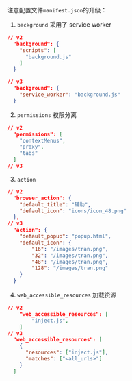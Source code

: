 注意配置文件`manifest.json`的升级：

1. `background` 采用了 service worker

```json
// v2
  "background": {
    "scripts": [
      "background.js"
    ]
  }

// v3
  "background": {
    "service_worker": "background.js"
  }
```

2. `permissions` 权限分离

```json
// v2
  "permissions": [
    "contextMenus",
    "proxy",
    "tabs"
  ]
// v3

```

3. `action`

```json
// v2
  "browser_action": {
    "default_title": "辅助",
    "default_icon": "icons/icon_48.png"
  },
// v3
  "action": {
    "default_popup": "popup.html",
    "default_icon": {
        "16": "/images/tran.png",
        "32": "/images/tran.png",
        "48": "/images/tran.png",
        "128": "/images/tran.png"
    }
  }
```

4. `web_accessible_resources` 加载资源

```json
// v2
    "web_accessible_resources": [
        "inject.js",
    ]
// v3
  "web_accessible_resources": [
    {
      "resources": ["inject.js"],
      "matches": ["<all_urls>"]
    }
  ]
```
